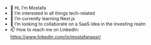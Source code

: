 - 👋 Hi, I’m Mostafa
- 👀 I’m interested in all things tech-related
- 🌱 I’m currently learning Next.js
- 💞️ I’m looking to collaborate on a SaaS idea in the investing realm
- 📫 How to reach me on LinkedIn: https://www.linkedin.com/in/mostafanassr/

<!---
mostafa4460/mostafa4460 is a ✨ special ✨ repository because its `README.md` (this file) appears on your GitHub profile.
You can click the Preview link to take a look at your changes.
--->
